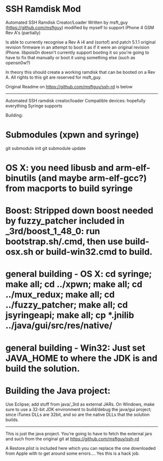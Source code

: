 SSH Ramdisk Mod
================================

Automated SSH Ramdisk Creator/Loader
Written by msft_guy (https://github.com/msftguy) modified by myself to support iPhone 4 GSM Rev A's (partially)

Is able to currently recognise a Rev A i4 and (sortof) and patch 5.1.1 original revision firmware in an attempt to 
boot it as if it were an original revision iPhone. libpois0n doesn't currently support booting it so you're going 
to have to fix that manually or boot it using something else (such as opensn0w?)

In theory this should create a working ramdisk that can be booted on a Rev A.
All rights to this git are reserved for msft_guy.

Original Readme on https://github.com/msftguy/ssh-rd is below

-------------------------------
Automated SSH ramdisk creator/loader
Compatible devices: hopefully everything Syringe supports

Building: 
 # Submodules (xpwn and syringe)
git submodule init
git submodule update
 
# OS X: you need libusb and arm-elf-binutils (and maybe arm-elf-gcc?) from macports to build syringe
 
# Boost: Stripped down boost needed by fuzzy_patcher included in _3rd/boost_1_48_0: run bootstrap.sh/.cmd, then use build-osx.sh or build-win32.cmd to build.
 
# general building - OS X: cd syringe; make all; cd ../xpwn; make all; cd ../mux_redux; make all; cd ../fuzzy_patcher; make all; cd jsyringeapi; make all; cp *.jnilib ../java/gui/src/res/native/

# general building - Win32: Just set JAVA_HOME to where the JDK is and build the solution.

# Building the Java project:
 Use Eclipse; add stuff from java/_3rd as external JARs.
 On Windows, make sure to use a 32-bit JDK environment to build/debug the java/gui project; since iTunes DLLs are 32bit, and so are the native DLLs that the solution builds.

-------------------------------

This is just the java project. You're going to have to fetch the external jars and such from the original git at https://github.com/msftguy/ssh-rd

A Restore.plist is included here which you can replace the one downloaded from Apple with to get around some errors.... Yes this is a hack job.